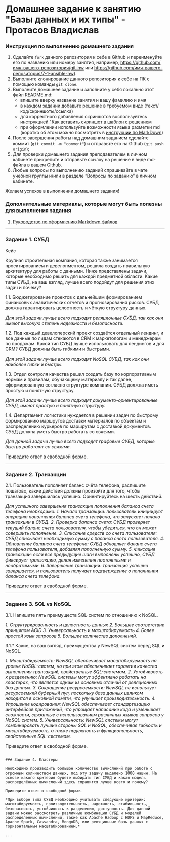 # Домашнее задание к занятию "Базы данных и их типы" - Протасов Владислав


### Инструкция по выполнению домашнего задания

   1. Сделайте `fork` данного репозитория к себе в Github и переименуйте его по названию или номеру занятия, например, https://github.com/имя-вашего-репозитория/git-hw или  https://github.com/имя-вашего-репозитория/7-1-ansible-hw).
   2. Выполните клонирование данного репозитория к себе на ПК с помощью команды `git clone`.
   3. Выполните домашнее задание и заполните у себя локально этот файл README.md:
      - впишите вверху название занятия и вашу фамилию и имя
      - в каждом задании добавьте решение в требуемом виде (текст/код/скриншоты/ссылка)
      - для корректного добавления скриншотов воспользуйтесь [инструкцией "Как вставить скриншот в шаблон с решением](https://github.com/netology-code/sys-pattern-homework/blob/main/screen-instruction.md)
      - при оформлении используйте возможности языка разметки md (коротко об этом можно посмотреть в [инструкции  по MarkDown](https://github.com/netology-code/sys-pattern-homework/blob/main/md-instruction.md))
   4. После завершения работы над домашним заданием сделайте коммит (`git commit -m "comment"`) и отправьте его на Github (`git push origin`);
   5. Для проверки домашнего задания преподавателем в личном кабинете прикрепите и отправьте ссылку на решение в виде md-файла в вашем Github.
   6. Любые вопросы по выполнению заданий спрашивайте в чате учебной группы и/или в разделе “Вопросы по заданию” в личном кабинете.
   
Желаем успехов в выполнении домашнего задания!
   
### Дополнительные материалы, которые могут быть полезны для выполнения задания

1. [Руководство по оформлению Markdown файлов](https://gist.github.com/Jekins/2bf2d0638163f1294637#Code)

---

### Задание 1. СУБД

Кейс

Крупная строительная компания, которая также занимается проектированием и девелопментом, решила создать правильную архитектуру для работы с данными. Ниже представлены задачи, которые необходимо решить для каждой предметной области. Какие типы СУБД, на ваш взгляд, лучше всего подойдут для решения этих задач и почему?

1.1. Бюджетирование проектов с дальнейшим формированием финансовых аналитических отчётов и прогнозирования рисков. СУБД должна гарантировать целостность и чёткую структуру данных.

*Для этой задачи лучше всего подходят реляционные СУБД, так как они имеют высокую степень надежности и безопасности.*

1.2. Под каждый девелоперский проект создаётся отдельный лендинг, и все данные по лидам стекаются в CRM к маркетологам и менеджерам по продажам. Какой тип СУБД лучше использовать для лендингов и для CRM? СУБД должны быть гибкими и быстрыми.

*Для этой задачи лучше всего подходят NoSQL СУБД, так как они наиболее гибки и быстры.*

1.3. Отдел контроля качества решил создать базу по корпоративным нормам и правилам, обучающему материалу и так далее, сформированную согласно структуре компании. СУБД должна иметь простую и понятную структуру.

*Для этой задачи лучше всего подходят документо-ориентированные СУБД, имеют простую и понятную структуру.*

1.4. Департамент логистики нуждается в решении задач по быстрому формированию маршрутов доставки материалов по объектам и распределению курьеров по маршрутам с доставкой документов. СУБД должна уметь быстро работать со связями.

*Для данной задачи лучше всего подходят графовые СУБД, которые быстро работают со связями.*

Приведите ответ в свободной форме.

---

### Задание 2. Транзакции
2.1. Пользователь пополняет баланс счёта телефона, распишите пошагово, какие действия должны произойти для того, чтобы транзакция завершилась успешно. Ориентируйтесь на шесть действий.

*Для успешного завершения транзакции пополнения баланса счета телефона необходимо:*
*1. Начало транзакции: пользователь инициирует операцию пополнения баланса счета телефона, что запускает начало транзакции в СУБД.*
*2. Проверка баланса счета: СУБД проверяет текущий баланс счета пользователя, чтобы убедиться, что он может совершить пополнение.*
*3. Списание средств со счета пользователя: СУБД списывает необходимую сумму с баланса счета пользователя.*
*4. Обновление баланса счета телефона: СУБД обновляет баланс счета телефона пользователя, добавляя пополненную сумму.*
*5. Фиксация транзакции: если все предыдущие шаги выполнены успешно, СУБД фиксирует транзакцию, делая изменения постоянными и необратимыми.*
*6. Завершение транзакции: транзакция успешно завершается, и пользователь получает подтверждение о пополнении баланса счета телефона.*

Приведите ответ в свободной форме.

---

### Задание 3. SQL vs NoSQL

3.1. Напишите пять преимуществ SQL-систем по отношению к NoSQL.

*1. Структурированность и целостность данных 2. Большее соответствие принципам ACID 3. Универсальность и масштабируемость 4. Более простой язык запросов 5. Большее количество дополнений.*

3.1.* Какие, на ваш взгляд, преимущества у NewSQL систем перед SQL и NoSQL.

*1. Масштабируемость: NewSQL обеспечивает масштабируемость на уровне NoSQL-систем, но при этом обеспечивает гарантии качества выполнения транзакций, свойственные SQL-системам.*
*2. Устойчивость к разделению: NewSQL системы могут эффективно работать на кластерах, что является одним из основных отличий от реляционных баз данных.*
*3. Сокращение ресурсоемкости: NewSQL не использует ресурсоемкий буферный пул, поскольку база данных целиком находится в основной памяти, что улучшает производительность.*
*4. Упрощение кодирования: NewSQL обеспечивает стандартизацию интерфейсов приложений, что упрощает написание кода и уменьшает сложности, связанные с использованием различных языков запросов у NoSQL-систем.* 
*5. Универсальность: NewSQL системы могут комбинировать лучшие стороны SQL и NoSQL, обеспечивая гибкость и масштабируемость, а также надежность и функциональность, свойственные SQL-системам.*

Приведите ответ в свободной форме.

```

### Задание 4. Кластеры

Необходимо производить большое количество вычислений при работе с огромным количеством данных, под эту задачу выделено 1000 машин. На основе какого критерия будете выбирать тип СУБД и какая модель распределённых вычислений здесь справится лучше всего и почему?

Приведите ответ в свободной форме.

*При выборе типа СУБД необходимо учитывать следующие критерии: масштабируемость, производительность, надежность, стабильность, безопасность, устойчивость к разделению, доступность. Для данной задачи можно рассмотреть различные комбинации СУБД и моделей распределенных вычислений, такие как Apache Hadoop с HDFS и MapReduce, Apache Spark, Cassandra, MongoDB, или реляционные базы данных с горизонтальным масштабированием.*

...
